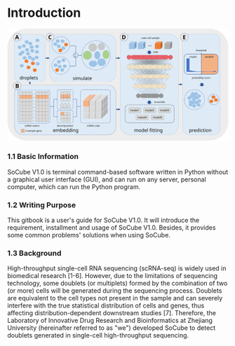 # Introduction

<img src="assets/workflow.svg" alt="SoCube workflow">

### 1.1 Basic Information

SoCube V1.0 is terminal command-based software written in Python without a graphical user interface (GUI), and can run on any server, personal computer, which can run the Python program.

### 1.2 Writing Purpose

This gitbook is a user's guide for SoCube V1.0. It will introduce the requirement, installment and usage of SoCube V1.0. Besides, it provides some common problems' solutions when using SoCube.

### 1.3 Background

High-throughput single-cell RNA sequencing (scRNA-seq) is widely used in biomedical research [1-6]. However, due to the limitations of sequencing technology, some doublets (or multiplets) formed by the combination of two (or more) cells will be generated during the sequencing process. Doublets are equivalent to the cell types not present in the sample and can severely interfere with the true statistical distribution of cells and genes, thus affecting distribution-dependent downstream studies [7]. Therefore, the Laboratory of Innovative Drug Research and Bioinformatics at Zhejiang University (hereinafter referred to as "we") developed SoCube to detect doublets generated in single-cell high-throughput sequencing.
